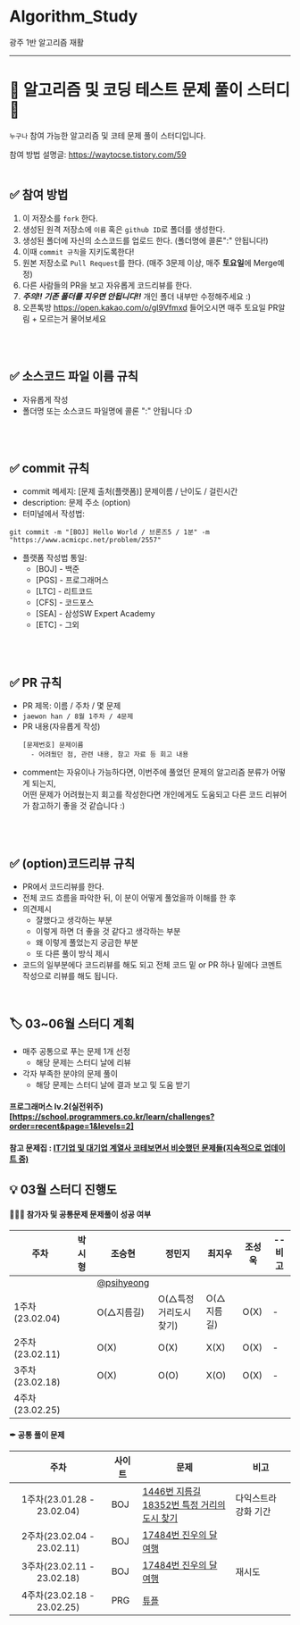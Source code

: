 # Algorithm_Study
광주 1반 알고리즘 재활


---
# 💯 알고리즘 및 코딩 테스트 문제 풀이 스터디 📝
`누구나` 참여 가능한 알고리즘 및 코테 문제 풀이 스터디입니다.

참여 방법 설명글: <https://waytocse.tistory.com/59>
<br />
<br />

## ✅ 참여 방법
1. 이 저장소를 `fork` 한다.
2. 생성된 원격 저장소에 `이름` 혹은 `github ID`로 폴더를 생성한다.
3. 생성된 폴더에 자신의 소스코드를 업로드 한다. (폴더명에 콜론":" 안됩니다!)
4. 이때 `commit 규칙`을 지키도록한다!
5. 원본 저장소로 `Pull Request`를 한다. (매주 3문제 이상, 매주 **토요일**에 Merge예정)
6. 다른 사람들의 PR을 보고 자유롭게 코드리뷰를 한다.
7. ***주의!! 기존 폴더를 지우면 안됩니다!!*** 개인 폴더 내부만 수정해주세요 :)
8. 오픈톡방 <https://open.kakao.com/o/gI9Vfmxd> 들어오시면 매주 토요일 PR알림 + 모르는거 물어보세요 

<br />
<br />

## ✅ 소스코드 파일 이름 규칙
- 자유롭게 작성 
- 폴더명 또는 소스코드 파일명에 콜론 ":" 안됩니다 :D

<br />
<br />

## ✅ commit 규칙
- commit 메세지: [문제 출처(플랫폼)] 문제이름 / 난이도 / 걸린시간 
- description: 문제 주소 (option)
- 터미널에서 작성법: 
```
git commit -m "[BOJ] Hello World / 브론즈5 / 1분" -m "https://www.acmicpc.net/problem/2557"
```
- 플랫폼 작성법 통일: 
  * [BOJ] - 백준 
  * [PGS] - 프로그래머스
  * [LTC] - 리트코드
  * [CFS] - 코드포스
  * [SEA] - 삼성SW Expert Academy
  * [ETC] - 그외

<br />
<br />

## ✅ PR 규칙
- PR 제목: 이름 / 주차 / 몇 문제
-  ```jaewon han / 8월 1주차 / 4문제 ```
- PR 내용(자유롭게 작성)
  ```
  [문제번호] 문제이름
    - 어려웠던 점, 관련 내용, 참고 자료 등 회고 내용
  ```
-  comment는 자유이나 가능하다면, 이번주에 풀었던 문제의 알고리즘 분류가 어떻게 되는지, <br> 어떤 문제가 어려웠는지 회고를 작성한다면 개인에게도 도움되고 다른 코드 리뷰어가 참고하기 좋을 것 같습니다 :)


<br />
<br />

## ✅ (option)코드리뷰 규칙
- PR에서 코드리뷰를 한다.
- 전체 코드 흐름을 파악한 뒤, 이 분이 어떻게 풀었을까 이해를 한 후 
- 의견제시
  -   잘했다고 생각하는 부분
  -   이렇게 하면 더 좋을 것 같다고 생각하는 부분
  -   왜 이렇게 풀었는지 궁금한 부분
  -   또 다른 풀이 방식 제시
- 코드의 일부분에다 코드리뷰를 해도 되고 전체 코드 밑 or PR 하나 밑에다 코멘트 작성으로 리뷰를 해도 됩니다.

<br />

## 🏷 03~06월 스터디 계획
- 매주 공통으로 푸는 문제 1개 선정
  - 해당 문제는 스터디 날에 리뷰
- 각자 부족한 분야의 문제 풀이
  - 해당 문제는 스터디 날에 결과 보고 및 도움 받기

#### 프로그래머스 lv.2(실전위주)[https://school.programmers.co.kr/learn/challenges?order=recent&page=1&levels=2]
#### 참고 문제집 : [IT기업 및 대기업 계열사 코테보면서 비슷했던 문제들(지속적으로 업데이트 중)](https://www.acmicpc.net/workbook/view/8708)

## 💡 03월 스터디 진행도

#### 👩‍👦‍👦 참가자 및 공통문제 문제풀이 성공 여부
| 주차     | 박시형                                        | 조승현 | 정민지  | 최지우  | 조성욱  |--비고|
|--------|--------------------------------------------|-----|----------------|----------------------------------------|------|-----|
|        || [@psihyeong](https://github.com/psihyeong) |  |  |  |      |
| 1주차(23.02.04) |                                            | O(△지름길) | O(△특정거리도시찾기)   | O(△지름길)                                | O(X) |-|
| 2주차(23.02.11) |                                            | O(X) | O(X)           | X(X)                                   | O(X) |-|
| 3주차(23.02.18) |                                            | O(X) | O(O)           | X(O)                                   | O(X) |-|
| 4주차(23.02.25) |||||||

#### ✒ 공통 풀이 문제
|주차|사이트|문제|비고|
|:---:|---|---|---|
|1주차(23.01.28 - 23.02.04)|BOJ|[1446번 지름길](https://www.acmicpc.net/problem/1446)<br/>[18352번 특정 거리의 도시 찾기](https://www.acmicpc.net/problem/18352)|다익스트라 강화 기간|
|2주차(23.02.04 - 23.02.11)|BOJ|[17484번 진우의 달 여행](https://www.acmicpc.net/problem/17484)|
|3주차(23.02.11 - 23.02.18)|BOJ|[17484번 진우의 달 여행](https://www.acmicpc.net/problem/17484)|재시도
|4주차(23.02.18 - 23.02.25)|PRG|[튜플](https://school.programmers.co.kr/learn/courses/30/lessons/64065)|